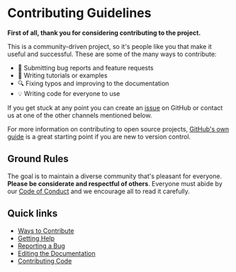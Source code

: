 # Contributing Guidelines

**First of all, thank you for considering contributing to the project.**

This is a community-driven project, so it's people like you that make it useful and
successful.
These are some of the many ways to contribute:

* :bug: Submitting bug reports and feature requests
* :memo: Writing tutorials or examples
* :mag: Fixing typos and improving to the documentation
* :bulb: Writing code for everyone to use

If you get stuck at any point you can create an [issue](https://github.com/GenericMappingTools/gmt/issues)
on GitHub or contact us at one of the other channels mentioned below.

For more information on contributing to open source projects,
[GitHub's own guide](https://guides.github.com/activities/contributing-to-open-source/)
is a great starting point if you are new to version control.


## Ground Rules

The goal is to maintain a diverse community that's pleasant for everyone.
**Please be considerate and respectful of others**.
Everyone must abide by our [Code of Conduct](CODE_OF_CONDUCT.md) and we encourage all to
read it carefully.


## Quick links

* [Ways to Contribute](https://docs.generic-mapping-tools.org/dev/devdocs/contributing.html#ways-to-contribute)
* [Getting Help](https://docs.generic-mapping-tools.org/dev/devdocs/contributing.html#getting-help)
* [Reporting a Bug](https://docs.generic-mapping-tools.org/dev/devdocs/contributing.html#reporting-a-bug)
* [Editing the Documentation](https://docs.generic-mapping-tools.org/dev/devdocs/contributing.html#editing-the-documentation)
* [Contributing Code](https://docs.generic-mapping-tools.org/dev/devdocs/contributing.html#contributing-code)
